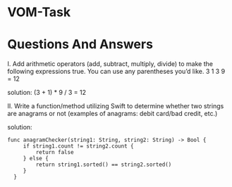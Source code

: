 # VOM-Task

 # Questions And Answers

I. Add arithmetic operators (add, subtract, multiply, divide) to make the following expressions
true. You can use any parentheses you’d like.
3 1 3 9 = 12
 
 solution: (3 + 1) * 9 / 3 = 12
 
 
 II. Write a function/method utilizing Swift to determine whether two strings are anagrams or not
(examples of anagrams: debit card/bad credit, etc.)

solution: 
   ```
   func anagramChecker(string1: String, string2: String) -> Bool {
        if string1.count != string2.count {
            return false
        } else {
            return string1.sorted() == string2.sorted()
        }
     }
```
